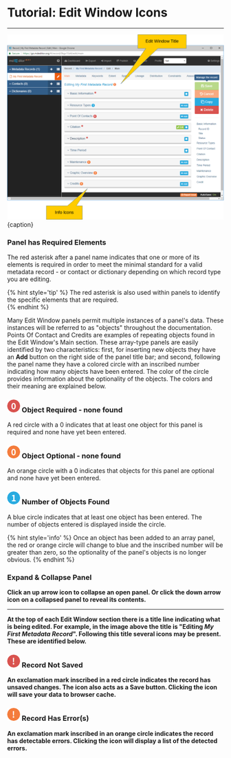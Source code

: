 # Tutorial: Edit Window Icons
---

![Edit Window Icons](/assets/tutorial/edit-window-icons.png){caption}

### <i class="fa fa-asterisk required"> </i> Panel has Required Elements

The red asterisk after a panel name indicates that one or more of its elements is required in order to meet the minimal standard for a valid metadata record - or contact or dictionary depending on which record type you are editing.  

{% hint style='tip' %}
  The red asterisk is also used within panels to identify the specific elements that are required.  
{% endhint %}

Many <span class="md-window">Edit Window</span> panels permit multiple instances of a panel's data.  These instances will be referred to as "objects" throughout the documentation.  <span class="md-panel">Points Of Contact</span> and <span class="md-panel">Credits</span> are examples of repeating objects found in the <span class="md-window">Edit Window's</span> <span class="md-section">Main</span> section.  These array-type panels are easily identified by two characteristics: first, for inserting new objects they have an <strong class="btn btn-info btn-xs"> <i class="fa fa-plus"> </i> Add</strong> button on the right side of the panel title bar; and second, following the panel name they have a colored circle with an inscribed number indicating how many objects have been entered. The color of the circle provides information about the optionality of the objects.  The colors and their meaning are explained below.

### ![](/assets/bullets/count-red.png) Object Required - none found 

A red circle with a 0 indicates that at least one object for this panel is required and none have yet been entered.  

### ![](/assets/bullets/count-orange.png) Object Optional - none found 

An orange circle with a 0 indicates that objects for this panel are optional and none have yet been entered.

### ![](/assets/bullets/count-blue.png) Number of Objects Found

A blue circle indicates that at least one object has been entered.  The number of objects entered is displayed inside the circle.  

{% hint style='info' %}
  Once an object has been added to an array panel, the red or orange circle will change to blue and the inscribed number will be greater than zero, so the optionality of the panel's objects is no longer obvious. 
{% endhint %}

### <span><strong class="fa fa-angle-down"> <strong class="fa fa-angle-up"> </span> Expand & Collapse Panel

Click an up arrow icon <strong class="fa fa-angle-up"> </strong> to collapse an open panel.  Or click the down arrow icon <i class="fa fa-angle-down"> </i> on a collapsed panel to reveal its contents. 

---

At the top of each <span class="md-window">Edit Window</span> section there is a title line indicating what is being edited.  For example, in the image above the title is "Editing *My First Metadata Record*".  Following this title several icons may be present.  These are identified below.

### ![](/assets/bullets/bang-red.png) Record Not Saved

An exclamation mark inscribed in a red circle indicates the record has unsaved changes.  The icon also acts as a <strong class="btn btn-success btn-xs"> <i class="fa fa-floppy-o"> </i> Save</strong> button.  Clicking the icon will save your data to browser cache.

### ![](/assets/bullets/bang-orange.png) Record Has Error(s)

An exclamation mark inscribed in an orange circle indicates the record has detectable errors.  Clicking the icon will display a list of the detected errors. 
